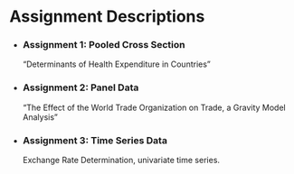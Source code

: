 # Assignment Descriptions

- ### Assignment 1: Pooled Cross Section
  
  “Determinants of Health Expenditure in Countries”
  
- ### Assignment 2: Panel Data
  
  “The Effect of the World Trade Organization on Trade, a Gravity Model Analysis”
  
- ### Assignment 3: Time Series Data

  Exchange Rate Determination, univariate time series.
  

